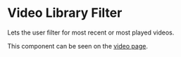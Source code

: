# Video Library Filter

Lets the user filter for most recent or most played videos.

This component can be seen on the [video page](/styleguide/pages/video-page/preview).
